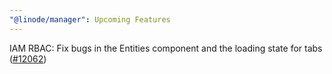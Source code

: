 ```yaml
---
"@linode/manager": Upcoming Features
---
```


IAM RBAC: Fix bugs in the Entities component and the loading state for tabs ([#12062](https://github.com/linode/manager/pull/12062))
